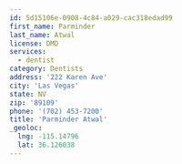 ```yaml
---
id: 5d15106e-0908-4c84-a029-cac318edad99
first_name: Parminder
last_name: Atwal
license: DMD
services:
  - dentist
category: Dentists
address: '222 Karen Ave'
city: 'Las Vegas'
state: NV
zip: '89109'
phone: '(702) 453-7200'
title: 'Parminder Atwal'
_geoloc:
  lng: -115.14796
  lat: 36.126038
---
```


